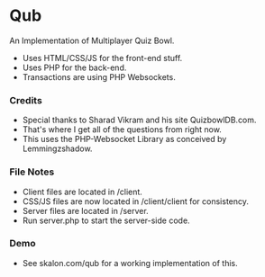Qub
=============
An Implementation of Multiplayer Quiz Bowl.

- Uses HTML/CSS/JS for the front-end stuff.
- Uses PHP for the back-end.
- Transactions are using PHP Websockets.

### Credits
- Special thanks to Sharad Vikram and his site QuizbowlDB.com.
- That's where I get all of the questions from right now.
- This uses the PHP-Websocket Library as conceived by Lemmingzshadow.

### File Notes
- Client files are located in /client.
- CSS/JS files are now located in /client/client for consistency.
- Server files are located in /server.
- Run server.php to start the server-side code.

### Demo

- See skalon.com/qub for a working implementation of this.
